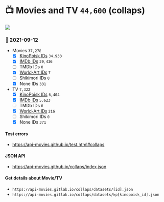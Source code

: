 # :tv: Movies and TV `44,600` (collaps)

<a href="https://API-Movies.github.io"><img src="https://API-Movies.github.io/banner.png?cache"></a>

### :date: 2021-09-12
- Movies `37,278`
  - [x] <a href="https://API-Movies.github.io/collaps/movie_kinopoisk_ids.json">KinoPoisk IDs</a> `34,933`
  - [x] <a href="https://API-Movies.github.io/collaps/movie_imdb_ids.json">IMDb IDs</a> `29,436`
  - [ ] TMDb IDs `0`
  - [x] <a href="https://API-Movies.github.io/collaps/movie_world_art_ids.json">World-Art IDs</a> `7`
  - [ ] Shikimori IDs `0`
  - [x] None IDs `331`
- TV `7,322`
  - [x] <a href="https://API-Movies.github.io/collaps/tv_kinopoisk_ids.json">KinoPoisk IDs</a> `6,404`
  - [x] <a href="https://API-Movies.github.io/collaps/tv_imdb_ids.json">IMDb IDs</a> `5,623`
  - [ ] TMDb IDs `0`
  - [x] <a href="https://API-Movies.github.io/collaps/tv_world_art_ids.json">World-Art IDs</a> `216`
  - [ ] Shikimori IDs `0`
  - [x] None IDs `371`
#### Test errors
- <a href='https://api-movies.github.io/test.html#collaps'>https://api-movies.github.io/test.html#collaps</a>
#### JSON API
- <a href='https://api-movies.github.io/collaps/index.json'>https://api-movies.github.io/collaps/index.json</a>
#### Get details about Movie/TV
- `https://api-movies.gitlab.io/collaps/datasets/[id].json`
- `https://api-movies.gitlab.io/collaps/datasets/kp[kinopoisk_id].json`

